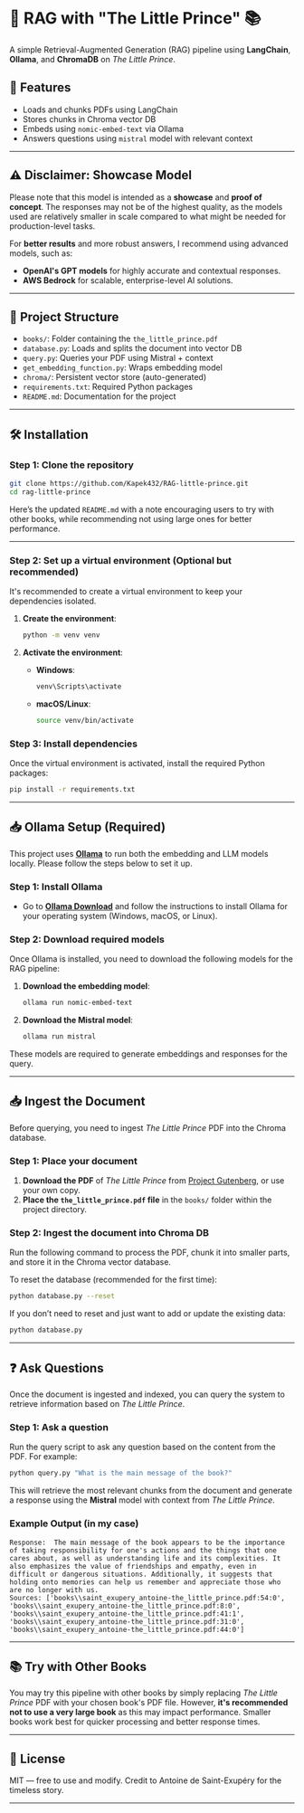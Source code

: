 # 🧠 RAG with "The Little Prince" 📚

A simple Retrieval-Augmented Generation (RAG) pipeline using **LangChain**, **Ollama**, and **ChromaDB** on *The Little Prince*.

## 📌 Features

- Loads and chunks PDFs using LangChain
- Stores chunks in Chroma vector DB
- Embeds using `nomic-embed-text` via Ollama
- Answers questions using `mistral` model with relevant context

---

## ⚠️ Disclaimer: Showcase Model

Please note that this model is intended as a **showcase** and **proof of concept**. The responses may not be of the highest quality, as the models used are relatively smaller in scale compared to what might be needed for production-level tasks. 

For **better results** and more robust answers, I recommend using advanced models, such as:

- **OpenAI's GPT models** for highly accurate and contextual responses.
- **AWS Bedrock** for scalable, enterprise-level AI solutions.

---

## 📂 Project Structure

- `books/`: Folder containing the `the_little_prince.pdf`
- `database.py`: Loads and splits the document into vector DB
- `query.py`: Queries your PDF using Mistral + context
- `get_embedding_function.py`: Wraps embedding model
- `chroma/`: Persistent vector store (auto-generated)
- `requirements.txt`: Required Python packages
- `README.md`: Documentation for the project

---

## 🛠️ Installation

### Step 1: Clone the repository

```bash
git clone https://github.com/Kapek432/RAG-little-prince.git
cd rag-little-prince
```
Here’s the updated `README.md` with a note encouraging users to try with other books, while recommending not using large ones for better performance.

---



### Step 2: Set up a virtual environment (Optional but recommended)

It's recommended to create a virtual environment to keep your dependencies isolated.

1. **Create the environment**:
   ```bash
   python -m venv venv
   ```

2. **Activate the environment**:
   - **Windows**:
     ```bash
     venv\Scripts\activate
     ```
   - **macOS/Linux**:
     ```bash
     source venv/bin/activate
     ```

### Step 3: Install dependencies

Once the virtual environment is activated, install the required Python packages:

```bash
pip install -r requirements.txt
```

---

## 📥 Ollama Setup (Required)

This project uses [**Ollama**](https://ollama.com/) to run both the embedding and LLM models locally. Please follow the steps below to set it up.

### Step 1: Install Ollama

- Go to [**Ollama Download**](https://ollama.com/download) and follow the instructions to install Ollama for your operating system (Windows, macOS, or Linux).

### Step 2: Download required models

Once Ollama is installed, you need to download the following models for the RAG pipeline:

1. **Download the embedding model**:
   ```bash
   ollama run nomic-embed-text
   ```

2. **Download the Mistral model**:
   ```bash
   ollama run mistral
   ```

These models are required to generate embeddings and responses for the query.

---

## 📥 Ingest the Document

Before querying, you need to ingest *The Little Prince* PDF into the Chroma database. 

### Step 1: Place your document

1. **Download the PDF** of *The Little Prince* from [Project Gutenberg](https://www.gutenberg.org/ebooks/21603), or use your own copy.
2. **Place the `the_little_prince.pdf` file** in the `books/` folder within the project directory.

### Step 2: Ingest the document into Chroma DB

Run the following command to process the PDF, chunk it into smaller parts, and store it in the Chroma vector database. 

To reset the database (recommended for the first time):

```bash
python database.py --reset
```

If you don’t need to reset and just want to add or update the existing data:

```bash
python database.py
```

---

## ❓ Ask Questions

Once the document is ingested and indexed, you can query the system to retrieve information based on *The Little Prince*.

### Step 1: Ask a question

Run the query script to ask any question based on the content from the PDF. For example:

```bash
python query.py "What is the main message of the book?"
```

This will retrieve the most relevant chunks from the document and generate a response using the **Mistral** model with context from *The Little Prince*.

### Example Output (in my case)

```
Response:  The main message of the book appears to be the importance of taking responsibility for one's actions and the things that one cares about, as well as understanding life and its complexities. It also emphasizes the value of friendships and empathy, even in difficult or dangerous situations. Additionally, it suggests that holding onto memories can help us remember and appreciate those who are no longer with us.
Sources: ['books\\saint_exupery_antoine-the_little_prince.pdf:54:0', 'books\\saint_exupery_antoine-the_little_prince.pdf:8:0', 'books\\saint_exupery_antoine-the_little_prince.pdf:41:1', 'books\\saint_exupery_antoine-the_little_prince.pdf:31:0', 'books\\saint_exupery_antoine-the_little_prince.pdf:44:0']
```
---

## 📚 Try with Other Books

You may try this pipeline with other books by simply replacing *The Little Prince* PDF with your chosen book's PDF file. However, **it's recommended not to use a very large book** as this may impact performance. Smaller books work best for quicker processing and better response times.

---

## 📄 License

MIT — free to use and modify. Credit to Antoine de Saint-Exupéry for the timeless story.


---

